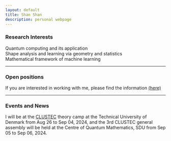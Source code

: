 ```yaml
---
layout: default
title: Shan Shan
description: personal webpage
---
```


### Research Interests 
Quantum computing and its application <br />
Shape analysis and learning via geometry and statistics <br />
Mathematical framework of machine learning
<hr />

### Open positions 
If you are interested in working with me, please find the information [(here)](../research/open.html)
<hr />	

### Events and News
I will be at the [CLUSTEC](https://clustec.eu/) theory camp at the Technical University of Denmark from Aug 26 to Sep 04, 2024, and the 3rd CLUSTEC general assembly will be held at the Centre of Quantum Mathematics, SDU from Sep 05 to Sep 06, 2024. 
 
<br />
<br />
<br />
<br />
<br />
        
